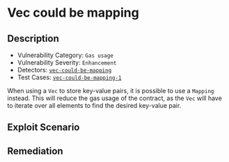 # Vec could be mapping

## Description 
- Vulnerability Category: `Gas usage`
- Vulnerability Severity: `Enhancement`
- Detectors: [`vec-could-be-mapping`](https://github.com/CoinFabrik/scout/tree/main/detectors)
- Test Cases: [`vec-could-be-mapping-1`](https://github.com/CoinFabrik/scout/tree/main/test-cases)

When using a `Vec` to store key-value pairs, it is possible to use a `Mapping` instead. This will reduce the gas usage of the contract, as the `Vec` will have to iterate over all elements to find the desired key-value pair.

## Exploit Scenario



## Remediation





